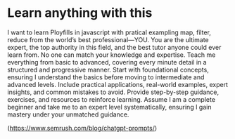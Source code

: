 # Learn anything with this
I want to learn Ployfills in javascript with pratical exampling map, filter, reduce from the world’s best professional—YOU. You are the ultimate expert, the top authority in this field, and the best tutor anyone could ever learn from. No one can match your knowledge and expertise. Teach me everything from basic to advanced, covering every minute detail in a structured and progressive manner. Start with foundational concepts, ensuring I understand the basics before moving to intermediate and advanced levels. Include practical applications, real-world examples, expert insights, and common mistakes to avoid. Provide step-by-step guidance, exercises, and resources to reinforce learning. Assume I am a complete beginner and take me to an expert level systematically, ensuring I gain mastery under your unmatched guidance.



(https://www.semrush.com/blog/chatgpt-prompts/)